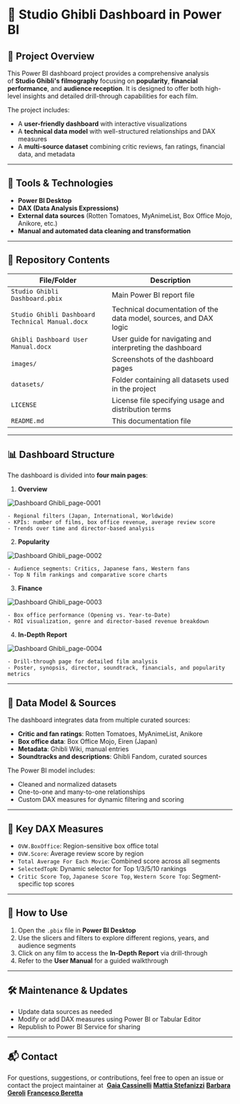 # 🎥 Studio Ghibli Dashboard in Power BI

## 📌 Project Overview

This Power BI dashboard project provides a comprehensive analysis of **Studio Ghibli's filmography** focusing on **popularity**, **financial performance**, and **audience reception**. It is designed to offer both high-level insights and detailed drill-through capabilities for each film.

The project includes:

- A **user-friendly dashboard** with interactive visualizations
- A **technical data model** with well-structured relationships and DAX measures
- A **multi-source dataset** combining critic reviews, fan ratings, financial data, and metadata

---

## 🧰 Tools & Technologies

- **Power BI Desktop**
- **DAX (Data Analysis Expressions)**
- **External data sources** (Rotten Tomatoes, MyAnimeList, Box Office Mojo, Anikore, etc.)
- **Manual and automated data cleaning and transformation**

---

## 📂 Repository Contents

| File/Folder                                | Description                                                  |
|--------------------------------------------|--------------------------------------------------------------|
| `Studio Ghibli Dashboard.pbix`             | Main Power BI report file                                    |
| `Studio Ghibli Dashboard Technical Manual.docx` | Technical documentation of the data model, sources, and DAX logic |
| `Ghibli Dashboard User Manual.docx`        | User guide for navigating and interpreting the dashboard     |
| `images/`                                  | Screenshots of the dashboard pages                           |
| `datasets/`                                | Folder containing all datasets used in the project           |
| `LICENSE`                                  | License file specifying usage and distribution terms         |
| `README.md`                                | This documentation file                                      |

---

## 📊 Dashboard Structure

The dashboard is divided into **four main pages**:

1. **Overview**

![Dashboard Ghibli_page-0001](https://github.com/user-attachments/assets/3b0b5e4f-7401-4fa2-a024-396ec025ec1f)

    - Regional filters (Japan, International, Worldwide)
    - KPIs: number of films, box office revenue, average review score
    - Trends over time and director-based analysis
    
2. **Popularity**

![Dashboard Ghibli_page-0002](https://github.com/user-attachments/assets/b7fb51b5-b97e-44d6-b22e-dc6b798a27c2)

    - Audience segments: Critics, Japanese fans, Western fans
    - Top N film rankings and comparative score charts
    
3. **Finance**

![Dashboard Ghibli_page-0003](https://github.com/user-attachments/assets/6eb95959-bf74-4b72-b449-941a427f3995)

    - Box office performance (Opening vs. Year-to-Date)
    - ROI visualization, genre and director-based revenue breakdown
    
4. **In-Depth Report**

![Dashboard Ghibli_page-0004](https://github.com/user-attachments/assets/4b8ddcae-5fe6-4dd9-b13c-6a5aa20e128a)

    - Drill-through page for detailed film analysis
    - Poster, synopsis, director, soundtrack, financials, and popularity metrics

---

## 🧠 Data Model & Sources

The dashboard integrates data from multiple curated sources:

- **Critic and fan ratings**: Rotten Tomatoes, MyAnimeList, Anikore
- **Box office data**: Box Office Mojo, Eiren (Japan)
- **Metadata**: Ghibli Wiki, manual entries
- **Soundtracks and descriptions**: Ghibli Fandom, curated sources

The Power BI model includes:

- Cleaned and normalized datasets
- One-to-one and many-to-one relationships
- Custom DAX measures for dynamic filtering and scoring

---

## 📌 Key DAX Measures

- `OVW.BoxOffice`: Region-sensitive box office total
- `OVW.Score`: Average review score by region
- `Total Average For Each Movie`: Combined score across all segments
- `SelectedTopN`: Dynamic selector for Top 1/3/5/10 rankings
- `Critic Score Top`, `Japanese Score Top`, `Western Score Top`: Segment-specific top scores

---

## 🚀 How to Use

1. Open the `.pbix` file in **Power BI Desktop**
2. Use the slicers and filters to explore different regions, years, and audience segments
3. Click on any film to access the **In-Depth Report** via drill-through
4. Refer to the **User Manual** for a guided walkthrough

---

## 🛠️ Maintenance & Updates

- Update data sources as needed
- Modify or add DAX measures using Power BI or Tabular Editor
- Republish to Power BI Service for sharing

---

## 📬 Contact

For questions, suggestions, or contributions, feel free to open an issue or contact the project maintainer at 
**[Gaia Cassinelli](cassinelligaia@gmail.com)**
**[Mattia Stefanizzi](lux.mattiastef@gmail.com)**
**[Barbara Geroli](b.geroliz@gmail.com)**
**[Francesco Beretta](fra.brtt05@gmail.com)**
